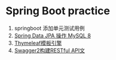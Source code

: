 # Spring Boot practice  
  1. springboot 添加单元测试用例  
  2. [Spring Data JPA 操作 MySQL 8](src/main/java/com/yale/markdown/Spring_Date_JPA.md)  
  3. [Thymeleaf模板引擎](src/main/java/com/yale/markdown/Thymeleaf模板引擎.md)  
  4. [Swagger2构建RESTful API文](src/main/java/com/yale/markdown/Swagger2构建RESTful%20API文档%20.md)
  
    
